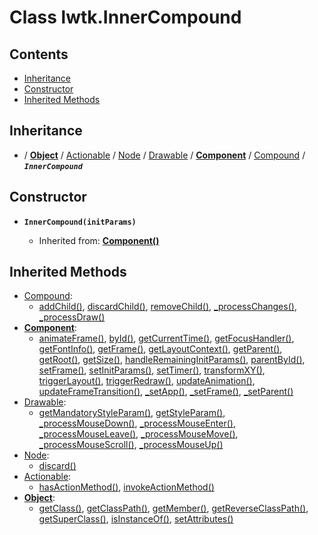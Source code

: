 # Class lwtk.InnerCompound


## Contents

   * [Inheritance](#inheritance)
   * [Constructor](#constructor)
   * [Inherited Methods](#inherited-methods)


## Inheritance
   *  / **[Object](../lwtk/Object.md#inheritance)** / [Actionable](../lwtk/Actionable.md#inheritance) / [Node](../lwtk/Node.md#inheritance) / [Drawable](../lwtk/Drawable.md#inheritance) / **[Component](../lwtk/Component.md#inheritance)** / [Compound](../lwtk/Compound.md#inheritance) / _**`InnerCompound`**_

## Constructor
   * <span id=".new">**`InnerCompound(initParams)`**</span>

        * Inherited from: **[Component()](../lwtk/Component.md#constructor)**


## Inherited Methods
   * [Compound](../lwtk/Compound.md):
      * [addChild()](../lwtk/Compound.md#.addChild), [discardChild()](../lwtk/Compound.md#.discardChild), [removeChild()](../lwtk/Compound.md#.removeChild), [_processChanges()](../lwtk/Compound.md#._processChanges), [_processDraw()](../lwtk/Compound.md#._processDraw)
   * **[Component](../lwtk/Component.md)**:
      * [animateFrame()](../lwtk/Component.md#.animateFrame), [byId()](../lwtk/Component.md#.byId), [getCurrentTime()](../lwtk/Component.md#.getCurrentTime), [getFocusHandler()](../lwtk/Component.md#.getFocusHandler), [getFontInfo()](../lwtk/Component.md#.getFontInfo), [getFrame()](../lwtk/Component.md#.getFrame), [getLayoutContext()](../lwtk/Component.md#.getLayoutContext), [getParent()](../lwtk/Component.md#.getParent), [getRoot()](../lwtk/Component.md#.getRoot), [getSize()](../lwtk/Component.md#.getSize), [handleRemainingInitParams()](../lwtk/Component.md#.handleRemainingInitParams), [parentById()](../lwtk/Component.md#.parentById), [setFrame()](../lwtk/Component.md#.setFrame), [setInitParams()](../lwtk/Component.md#.setInitParams), [setTimer()](../lwtk/Component.md#.setTimer), [transformXY()](../lwtk/Component.md#.transformXY), [triggerLayout()](../lwtk/Component.md#.triggerLayout), [triggerRedraw()](../lwtk/Component.md#.triggerRedraw), [updateAnimation()](../lwtk/Component.md#.updateAnimation), [updateFrameTransition()](../lwtk/Component.md#.updateFrameTransition), [_setApp()](../lwtk/Component.md#._setApp), [_setFrame()](../lwtk/Component.md#._setFrame), [_setParent()](../lwtk/Component.md#._setParent)
   * [Drawable](../lwtk/Drawable.md):
      * [getMandatoryStyleParam()](../lwtk/Drawable.md#.getMandatoryStyleParam), [getStyleParam()](../lwtk/Drawable.md#.getStyleParam), [_processMouseDown()](../lwtk/Drawable.md#._processMouseDown), [_processMouseEnter()](../lwtk/Drawable.md#._processMouseEnter), [_processMouseLeave()](../lwtk/Drawable.md#._processMouseLeave), [_processMouseMove()](../lwtk/Drawable.md#._processMouseMove), [_processMouseScroll()](../lwtk/Drawable.md#._processMouseScroll), [_processMouseUp()](../lwtk/Drawable.md#._processMouseUp)
   * [Node](../lwtk/Node.md):
      * [discard()](../lwtk/Node.md#.discard)
   * [Actionable](../lwtk/Actionable.md):
      * [hasActionMethod()](../lwtk/Actionable.md#.hasActionMethod), [invokeActionMethod()](../lwtk/Actionable.md#.invokeActionMethod)
   * **[Object](../lwtk/Object.md)**:
      * [getClass()](../lwtk/Object.md#.getClass), [getClassPath()](../lwtk/Object.md#.getClassPath), [getMember()](../lwtk/Object.md#.getMember), [getReverseClassPath()](../lwtk/Object.md#.getReverseClassPath), [getSuperClass()](../lwtk/Object.md#.getSuperClass), [isInstanceOf()](../lwtk/Object.md#.isInstanceOf), [setAttributes()](../lwtk/Object.md#.setAttributes)
